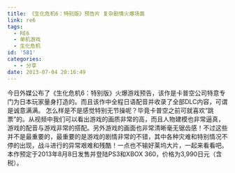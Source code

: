 ```yaml
---
title: 《生化危机6：特别版》预告片 复杂剧情火爆场面
link: re6
tags:
  - RE6
  - 单机游戏
  - 生化危机
id: '581'
categories:
  - - 分享
date: 2013-07-04 20:16:49
---
```


今日外媒公布了《生化危机6：特别版》火爆游戏预告，该作是卡普空公司特意专门为日本玩家量身打造的。而且该作中全程日语配音并收录了全部DLC内容，可谓是诚意满满。 怎么样是不是感觉特别无节操呢？毕竟卡普空之前可就喜欢“跳票”的。从视频中我们可以看出游戏的画质非常的高，而且人物建模也非常逼真，游戏的配音与游戏非常的搭配。另外游戏的画面也非常清晰毫无锯齿感！不过这些并不是最重要的，最重要的是游戏的剧情非常的不错，其中各种灾难和特别情况不停的出现，战斗进行的异常艰难和残酷！一点也不输好莱坞大片，一起来看看吧。  本作预定于2013年8月8日发售并登陆PS3和XBOX 360，价格为3,990日元（含税）。